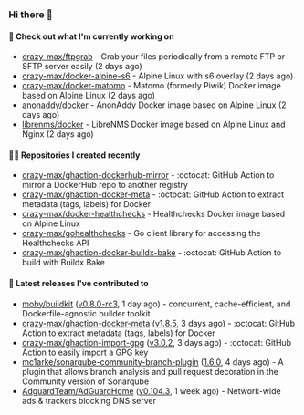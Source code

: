 ### Hi there 👋

#### 👷 Check out what I'm currently working on

- [crazy-max/ftpgrab](https://github.com/crazy-max/ftpgrab) - Grab your files periodically from a remote FTP or SFTP server easily (2 days ago)
- [crazy-max/docker-alpine-s6](https://github.com/crazy-max/docker-alpine-s6) - Alpine Linux with s6 overlay (2 days ago)
- [crazy-max/docker-matomo](https://github.com/crazy-max/docker-matomo) - Matomo (formerly Piwik) Docker image based on Alpine Linux (2 days ago)
- [anonaddy/docker](https://github.com/anonaddy/docker) - AnonAddy Docker image based on Alpine Linux (2 days ago)
- [librenms/docker](https://github.com/librenms/docker) - LibreNMS Docker image based on Alpine Linux and Nginx (2 days ago)

#### 👨‍💻 Repositories I created recently

- [crazy-max/ghaction-dockerhub-mirror](https://github.com/crazy-max/ghaction-dockerhub-mirror) - :octocat: GitHub Action to mirror a DockerHub repo to another registry
- [crazy-max/ghaction-docker-meta](https://github.com/crazy-max/ghaction-docker-meta) - :octocat: GitHub Action to extract metadata (tags, labels) for Docker
- [crazy-max/docker-healthchecks](https://github.com/crazy-max/docker-healthchecks) - Healthchecks Docker image based on Alpine Linux
- [crazy-max/gohealthchecks](https://github.com/crazy-max/gohealthchecks) - Go client library for accessing the Healthchecks API
- [crazy-max/ghaction-docker-buildx-bake](https://github.com/crazy-max/ghaction-docker-buildx-bake) - :octocat: GitHub Action to build with Buildx Bake

#### 🚀 Latest releases I've contributed to

- [moby/buildkit](https://github.com/moby/buildkit) ([v0.8.0-rc3](https://github.com/moby/buildkit/releases/tag/v0.8.0-rc3), 1 day ago) - concurrent, cache-efficient, and Dockerfile-agnostic builder toolkit
- [crazy-max/ghaction-docker-meta](https://github.com/crazy-max/ghaction-docker-meta) ([v1.8.5](https://github.com/crazy-max/ghaction-docker-meta/releases/tag/v1.8.5), 3 days ago) - :octocat: GitHub Action to extract metadata (tags, labels) for Docker
- [crazy-max/ghaction-import-gpg](https://github.com/crazy-max/ghaction-import-gpg) ([v3.0.2](https://github.com/crazy-max/ghaction-import-gpg/releases/tag/v3.0.2), 3 days ago) - :octocat: GitHub Action to easily import a GPG key
- [mc1arke/sonarqube-community-branch-plugin](https://github.com/mc1arke/sonarqube-community-branch-plugin) ([1.6.0](https://github.com/mc1arke/sonarqube-community-branch-plugin/releases/tag/1.6.0), 4 days ago) - A plugin that allows branch analysis and pull request decoration in the Community version of Sonarqube
- [AdguardTeam/AdGuardHome](https://github.com/AdguardTeam/AdGuardHome) ([v0.104.3](https://github.com/AdguardTeam/AdGuardHome/releases/tag/v0.104.3), 1 week ago) - Network-wide ads &amp; trackers blocking DNS server
